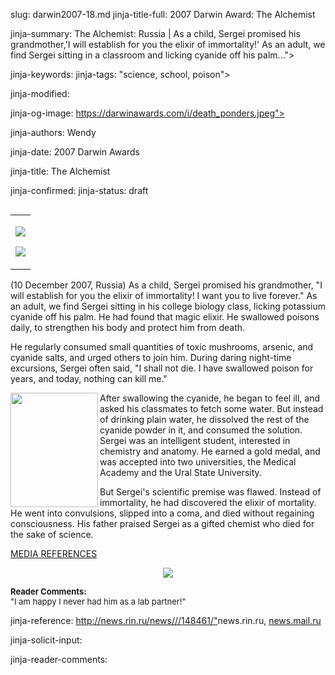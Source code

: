 slug: darwin2007-18.md
jinja-title-full: 2007 Darwin Award: The Alchemist

jinja-summary: The Alchemist: Russia | As a child, Sergei promised his grandmother,'I will establish for you the elixir of immortality!' As an adult, we find Sergei sitting in a classroom and licking cyanide off his palm...">

jinja-keywords:
jinja-tags: "science, school, poison">

jinja-modified:

jinja-og-image: https://darwinawards.com/i/death_ponders.jpeg">

jinja-authors: Wendy

jinja-date: 2007 Darwin Awards


jinja-title: The Alchemist


jinja-confirmed:
jinja-status: draft
<TABLE border=0 align=right><TR><TD align=center>

<A href="/cgi/search.pl?keywords=category%3Dscience&swishindex=stories.data&show_description=yes&maxdisplay=10&maxresults=50"><IMG src="/i/icon/science.jpg" border=0></A>

<A href="/cgi/search.pl?keywords=category%3Dschool&swishindex=stories.data&show_description=yes&maxdisplay=10&maxresults=50"><IMG src="/i/icon/mortarboard.png" border=0></A>

</TD></TR></TABLE>

(10 December 2007, Russia) As a child, Sergei promised his grandmother, "I
will establish for you the elixir of immortality! I want you to live
forever." As an adult, we find Sergei sitting in his college biology
class, licking potassium cyanide off his palm.	He had found that magic
elixir.	 He swallowed poisons daily, to strengthen his body and protect him
from death.

He regularly consumed small quantities of toxic mushrooms, arsenic, and
cyanide salts, and urged others to join him. During daring night-time
excursions, Sergei often said, "I shall not die. I have swallowed poison
for years, and today, nothing can kill me."

<IMG src="/i/art/mcdonnell/The_Alchemist.jpg" width=140 height=183 border=0 align=left>

After swallowing the cyanide, he began to feel ill, and asked his
classmates to fetch some water.	 But instead of drinking plain water, he
dissolved the rest of the cyanide powder in it, and consumed the solution.
Sergei was an intelligent student, interested in chemistry and anatomy.	 He
earned a gold medal, and was accepted into two universities, the Medical
Academy and the Ural State University.

But Sergei's scientific premise was flawed. Instead of immortality, he had
discovered the elixir of mortality. He went into convulsions, slipped into
a coma, and died without regaining consciousness. His father praised
Sergei as a gifted chemist who died for the sake of science.

<A href="/slush/200712/pending20071211-011509.html">MEDIA REFERENCES</A>

<P align="center">
<IMG src="/i/art/mcdonnell/The_Alchemist.jpg">

<FONT size=-1><B>Reader Comments:</B><BR>
"I am happy I never had him as a lab partner!"<BR>
</FONT>
<P align=center>
<!--#include virtual="/inc/votebar_viewvoteonly" -->

jinja-reference: <http://news.rin.ru/news///148461/">news.rin.ru</A>,
<A href="http://news.mail.ru/incident/1517418/">news.mail.ru</A>

jinja-solicit-input:

jinja-reader-comments:



<!--#include file=nav_2007.html -->


